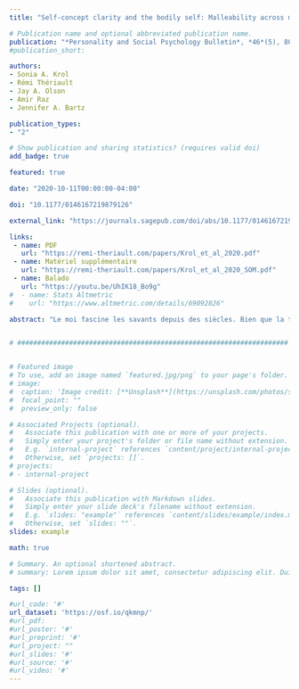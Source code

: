 ```yaml
---
title: "Self-concept clarity and the bodily self: Malleability across modalities"

# Publication name and optional abbreviated publication name.
publication: "*Personality and Social Psychology Bulletin*, *46*(5), 808-820. <a href='https://doi.org/10.1177/0146167219879126' target='_blank' rel='noopener noreferrer'>doi.org/10.1177/0146167219879126</a>"
#publication_short: 

authors:
- Sonia A. Krol
- Rémi Thériault
- Jay A. Olson
- Amir Raz
- Jennifer A. Bartz

publication_types:
- "2"

# Show publication and sharing statistics? (requires valid doi)
add_badge: true

featured: true

date: "2020-10-11T00:00:00-04:00"

doi: "10.1177/0146167219879126"

external_link: "https://journals.sagepub.com/doi/abs/10.1177/0146167219879126"

links: 
 - name: PDF
   url: "https://remi-theriault.com/papers/Krol_et_al_2020.pdf"
 - name: Matériel supplémentaire
   url: "https://remi-theriault.com/papers/Krol_et_al_2020_SOM.pdf"
 - name: Balado
   url: "https://youtu.be/UhIK18_Bo9g"
#  - name: Stats Altmetric
#    url: "https://www.altmetric.com/details/69092826"

abstract: "Le moi fascine les savants depuis des siècles. Bien que la théorie suggère que le concept de soi (compréhension cognitive de soi) et le soi corporel (conscience préréflexive de son corps) sont liés, peu de travaux ont examiné cette notion. À cette fin, dans l'étude 1, les participants ont rendu compte de la clarté du concept de soi (CCS) et ont complété l'illusion de la main en caoutchouc (IMC), un paradigme dans lequel la stimulation synchrone (vs. asynchrone) entre une main prothétique et sa propre main conduit à « incarner » la main prothétique. Alors que les participants étaient également sensibles à l'IMC lors d'une stimulation synchrone, les individus à faible CCS étaient plus vulnérables à l'illusion lors d'une stimulation asynchrone, lorsque l'effet est injustifié. En reproduisant et en étendant conceptuellement cette découverte, dans l'étude 2, les individus à faible CCS étaient plus sensibles à l'illusion d'échange de corps - l'impression que le corps d'une autre personne est le sien. Ces résultats suggèrent qu'un sens clair de soi implique la clarté et la stabilité à la fois du concept de soi et du soi corporel."


# ####################################################################


# Featured image
# To use, add an image named `featured.jpg/png` to your page's folder. 
# image:
#  caption: 'Image credit: [**Unsplash**](https://unsplash.com/photos/s9CC2SKySJM)'
#  focal_point: ""
#  preview_only: false

# Associated Projects (optional).
#   Associate this publication with one or more of your projects.
#   Simply enter your project's folder or file name without extension.
#   E.g. `internal-project` references `content/project/internal-project/index.md`.
#   Otherwise, set `projects: []`.
# projects:
# - internal-project

# Slides (optional).
#   Associate this publication with Markdown slides.
#   Simply enter your slide deck's filename without extension.
#   E.g. `slides: "example"` references `content/slides/example/index.md`.
#   Otherwise, set `slides: ""`.
slides: example

math: true

# Summary. An optional shortened abstract.
# summary: Lorem ipsum dolor sit amet, consectetur adipiscing elit. Duis posuere tellus ac convallis placerat. Proin tincidunt magna sed ex sollicitudin condimentum.

tags: []

#url_code: '#'
url_dataset: 'https://osf.io/qkmnp/'
#url_pdf: 
#url_poster: '#'
#url_preprint: '#'
#url_project: ""
#url_slides: '#'
#url_source: '#'
#url_video: '#'
---
```

